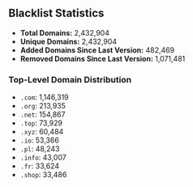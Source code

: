 ## Blacklist Statistics

- **Total Domains:** 2,432,904
- **Unique Domains:** 2,432,904
- **Added Domains Since Last Version:** 482,469
- **Removed Domains Since Last Version:** 1,071,481

### Top-Level Domain Distribution

-  `.com`: 1,146,319
-  `.org`: 213,935
-  `.net`: 154,867
-  `.top`: 73,929
-  `.xyz`: 60,484
-  `.io`: 53,366
-  `.pl`: 48,243
-  `.info`: 43,007
-  `.fr`: 33,624
-  `.shop`: 33,486
